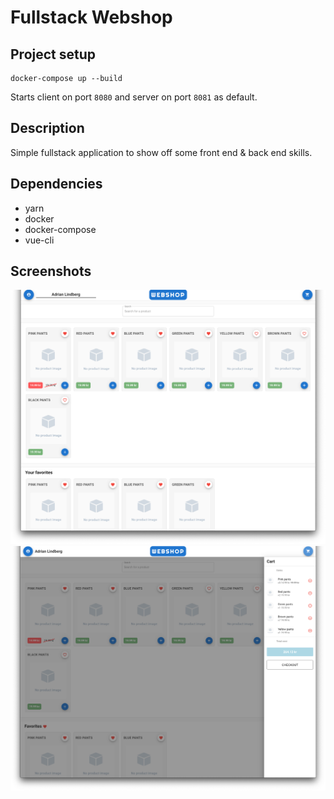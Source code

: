 # Fullstack Webshop

## Project setup

```
docker-compose up --build
```

Starts client on port `8080` and server on port `8081` as default.

## Description

Simple fullstack application to show off some front end & back end skills.

## Dependencies

- yarn
- docker
- docker-compose
- vue-cli

## Screenshots

![Home](screens/home.png)
![Cart](screens/cart.png)
